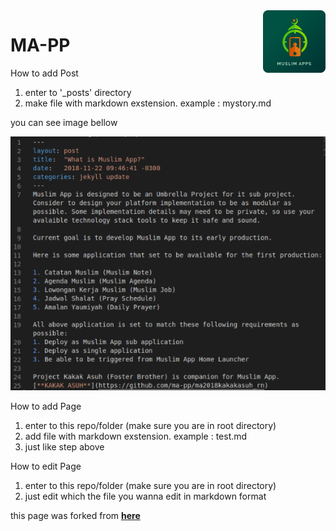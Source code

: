 <img src="mappicon.png" align="right" height="100" width="100">

# MA-PP

How to add Post 
1. enter to '_posts' directory
2. make file with markdown exstension. example : mystory.md

you can see image bellow

<img src="Screenshot1.png" alt="Screenshot1.png">

How to add Page
1. enter to this repo/folder (make sure you are in root directory)
2. add file with markdown exstension. example : test.md
3. just like step above

How to edit Page
1. enter to this repo/folder (make sure you are in root directory)
2. just edit which the file you wanna edit in markdown format

this page was forked from [**here**](https://github.com/willianjusten/minimal-blog)